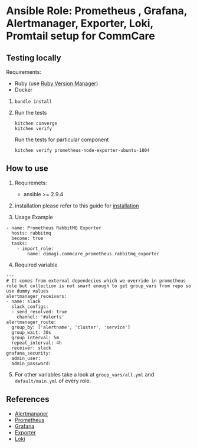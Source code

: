 # Ansible Role:  Prometheus , Grafana, Alertmanager, Exporter, Loki, Promtail setup for CommCare

## Testing locally

Requirements:
* Ruby (use [Ruby Version Manager](https://rvm.io/))
* Docker

1. `bundle install`

2. Run the tests

    ```
    kitchen converge
    kitchen verify
    ```
    Run the tests for particular component
    ```
    kitchen verify prometheus-node-exporter-ubuntu-1804
    ```

## How to use
1. Requiremets:
   *  ansible >= 2.9.4

2. installation
  please refer to this guide for [installation](https://docs.ansible.com/ansible/latest/user_guide/collections_using.html)

3. Usage Example
```
- name: Prometheus RabbitMQ Exporter
  hosts: rabbitmq
  become: true
  tasks:
    - import_role:
        name: dimagi.commcare_prometheus.rabbitmq_exporter

```
4. Required variable
```
---
# It comes from external dependecies which we override in prometheus role but collection is not smart enough to get group_vars from repo so use dummy values
alertmanager_receivers:
- name: slack
  slack_configs:
  - send_resolved: true
    channel: '#alerts'
alertmanager_route:
  group_by: ['alertname', 'cluster', 'service']
  group_wait: 30s
  group_interval: 5m
  repeat_interval: 4h
  receiver: slack
grafana_security:
  admin_user: 
  admin_password:
````
5. For other variables take a look at `group_vars/all.yml` and `default/main.yml` of every role.

## References

* [Alertmanager](https://prometheus.io/docs/alerting/configuration/)
* [Prometheus](https://prometheus.io/docs/prometheus/latest/configuration/configuration/)
* [Grafana](https://grafana.com/)
* [Exporter](https://prometheus.io/docs/instrumenting/exporters/)
* [Loki](https://grafana.com/oss/loki/)
